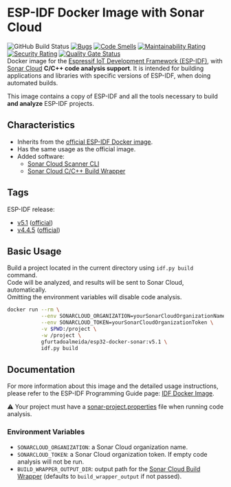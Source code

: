 # ESP-IDF Docker Image with Sonar Cloud

![GitHub Build Status](https://github.com/gfurtadoalmeida/esp32-docker-sonar/actions/workflows/release.yml/badge.svg) [![Bugs](https://sonarcloud.io/api/project_badges/measure?project=esp32_docker_sonar&metric=bugs)](https://sonarcloud.io/summary/new_code?id=esp32_docker_sonar) [![Code Smells](https://sonarcloud.io/api/project_badges/measure?project=esp32_docker_sonar&metric=code_smells)](https://sonarcloud.io/summary/new_code?id=esp32_docker_sonar) [![Maintainability Rating](https://sonarcloud.io/api/project_badges/measure?project=esp32_docker_sonar&metric=sqale_rating)](https://sonarcloud.io/summary/new_code?id=esp32_docker_sonar) [![Security Rating](https://sonarcloud.io/api/project_badges/measure?project=esp32_docker_sonar&metric=security_rating)](https://sonarcloud.io/summary/new_code?id=esp32_docker_sonar) [![Quality Gate Status](https://sonarcloud.io/api/project_badges/measure?project=esp32_docker_sonar&metric=alert_status)](https://sonarcloud.io/summary/new_code?id=esp32_docker_sonar)  
Docker image for the [Espressif IoT Development Framework (ESP-IDF)](https://docs.espressif.com/projects/esp-idf/en/latest/esp32/index.html), with [Sonar Cloud](https://www.sonarsource.com/products/sonarcloud/) **C/C++ code analysis support**. It is intended for building applications and libraries with specific versions of ESP-IDF, when doing automated builds.

This image contains a copy of ESP-IDF and all the tools necessary to build **and analyze** ESP-IDF projects.

## Characteristics

* Inherits from the [official ESP-IDF Docker image](https://hub.docker.com/r/espressif/idf).
* Has the same usage as the official image.
* Added software:
  * [Sonar Cloud Scanner CLI](https://docs.sonarcloud.io/advanced-setup/ci-based-analysis/sonarscanner-cli/)
  * [Sonar Cloud C/C++ Build Wrapper](https://docs.sonarsource.com/sonarqube/latest/analyzing-source-code/languages/c-family/#using-build-wrapper)

## Tags

ESP-IDF release:

* [v5.1](https://hub.docker.com/r/gfurtadoalmeida/esp32-docker-sonar/tags?page=1&name=v5.1) ([official](https://hub.docker.com/r/espressif/idf/tags?page=1&name=v5.1))
* [v4.4.5](https://hub.docker.com/r/gfurtadoalmeida/esp32-docker-sonar/tags?page=1&name=v4.4.5) ([official](https://hub.docker.com/r/espressif/idf/tags?page=1&name=v4.4.5))

## Basic Usage

Build a project located in the current directory using `idf.py build` command.  
Code will be analyzed, and results will be sent to Sonar Cloud, automatically.  
Omitting the environment variables will disable code analysis.

```bash
docker run --rm \
           --env SONARCLOUD_ORGANIZATION=yourSonarCloudOrganizationName \
           --env SONARCLOUD_TOKEN=yourSonarCloudOrganizationToken \
           -v $PWD:/project \
           -w /project \
           gfurtadoalmeida/esp32-docker-sonar:v5.1 \
           idf.py build
```

## Documentation

For more information about this image and the detailed usage instructions, please refer to the ESP-IDF Programming Guide page: [IDF Docker Image](https://docs.espressif.com/projects/esp-idf/en/latest/esp32/api-guides/tools/idf-docker-image.html).

:warning: Your project must have a [sonar-project.properties](https://docs.sonarcloud.io/advanced-setup/analysis-parameters/) file when running code analysis.

### Environment Variables

* `SONARCLOUD_ORGANIZATION`: a Sonar Cloud organization name.
* `SONARCLOUD_TOKEN`: a Sonar Cloud organization token. If empty code analysis will not be run.
* `BUILD_WRAPPER_OUTPUT_DIR`: output path for the [Sonar Cloud Build Wrapper](https://docs.sonarsource.com/sonarqube/latest/analyzing-source-code/languages/c-family/#using-build-wrapper) (defaults to `build_wrapper_output` if not passed).
